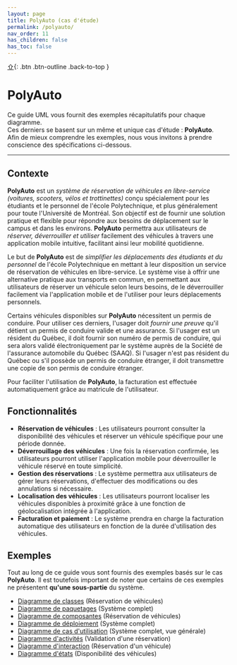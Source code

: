 ```yaml
---
layout: page
title: PolyAuto (cas d'étude)
permalink: /polyauto/
nav_order: 11
has_children: false
has_toc: false
---
```


[⇧](./#top){: .btn .btn-outline .back-to-top }

# PolyAuto

Ce guide UML vous fournit des exemples récapitulatifs pour chaque diagramme.  
Ces derniers se basent sur un même et unique cas d'étude : **PolyAuto**.  
Afin de mieux comprendre les exemples, nous vous invitons à prendre conscience des spécifications ci-dessous.

---

## Contexte

**PolyAuto** est un _système de réservation de véhicules en libre-service (voitures, scooters, vélos et trottinettes)_ conçu spécialement pour les étudiants et le personnel de l'école Polytechnique, et plus généralement pour toute l'Université de Montréal. Son objectif est de fournir une solution pratique et flexible pour répondre aux besoins de déplacement sur le campus et dans les environs. **PolyAuto** permettra aux utilisateurs de _réserver, déverrouiller et utiliser_ facilement des véhicules à travers une application mobile intuitive, facilitant ainsi leur mobilité quotidienne.

Le but de **PolyAuto** est de _simplifier les déplacements des étudiants et du personnel_ de l'école Polytechnique en mettant à leur disposition un service de réservation de véhicules en libre-service. Le système vise à offrir une alternative pratique aux transports en commun, en permettant aux utilisateurs de réserver un véhicule selon leurs besoins, de le déverrouiller facilement via l'application mobile et de l'utiliser pour leurs déplacements personnels.

Certains véhicules disponibles sur **PolyAuto** nécessitent un permis de conduire. Pour utiliser ces derniers, l'usager doit _fournir une preuve_ qu'il détient un permis de conduire valide et une assurance. Si l'usager est un résident du Québec, il doit fournir son numéro de permis de conduire, qui sera alors validé électroniquement par le système auprès de la Société de l'assurance automobile du Québec (SAAQ). Si l'usager n'est pas résident du Québec ou s'il possède un permis de conduire étranger, il doit transmettre une copie de son permis de conduire étranger.

Pour faciliter l'utilisation de **PolyAuto**, la facturation est effectuée automatiquement grâce au matricule de l'utilisateur.

## Fonctionnalités

- **Réservation de véhicules** : Les utilisateurs pourront consulter la disponibilité des véhicules et réserver un véhicule spécifique pour une période donnée.
- **Déverrouillage des véhicules** : Une fois la réservation confirmée, les utilisateurs pourront utiliser l'application mobile pour déverrouiller le véhicule réservé en toute simplicité.
- **Gestion des réservations** : Le système permettra aux utilisateurs de gérer leurs réservations, d'effectuer des modifications ou des annulations si nécessaire.
- **Localisation des véhicules** : Les utilisateurs pourront localiser les véhicules disponibles à proximité grâce à une fonction de géolocalisation intégrée à l'application.
- **Facturation et paiement** : Le système prendra en charge la facturation automatique des utilisateurs en fonction de la durée d'utilisation des véhicules.

## Exemples

Tout au long de ce guide vous sont fournis des exemples basés sur le cas **PolyAuto**. Il est toutefois important de noter que certains de ces exemples ne présentent **qu'une sous-partie** du système.

- [Diagramme de classes](../diagrammes-de-classes/#exemple) (Réservation de véhicules)
- [Diagramme de paquetages](../diagrammes-de-paquetages/#exemple) (Système complet)
- [Diagramme de composantes](../diagrammes-de-composantes/#exemple) (Réservation de véhicules)
- [Diagramme de déploiement](../diagrammes-de-deploiement/#exemple) (Système complet)
- [Diagramme de cas d'utilisation](../diagrammes-de-cas-dutilisation/#exemple) (Système complet, vue générale)
- [Diagramme d'activités](../diagrammes-d-activites/#exemple) (Validation d'une réservation)
- [Diagramme d'interaction](../diagrammes-d-interaction/#exemple) (Réservation d'un véhicule)
- [Diagramme d'états](../diagrammes-etats/#exemple) (Disponibilité des véhicules)
